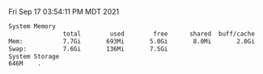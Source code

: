 Fri Sep 17 03:54:11 PM MDT 2021
```bash
System Memory
               total        used        free      shared  buff/cache   available
Mem:           7.7Gi       693Mi       5.0Gi       8.0Mi       2.0Gi       6.7Gi
Swap:          7.6Gi       136Mi       7.5Gi
System Storage
646M	.
```
